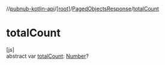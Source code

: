 //[pubnub-kotlin-api](../../../index.md)/[[root]](../index.md)/[PagedObjectsResponse](index.md)/[totalCount](total-count.md)

# totalCount

[js]\
abstract var [totalCount](total-count.md): [Number](https://kotlinlang.org/api/core/kotlin-stdlib/kotlin/-number/index.html)?
